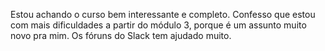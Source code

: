 Estou achando o curso bem interessante e completo.
Confesso que estou com mais dificuldades a partir do módulo 3, porque é um assunto muito novo pra mim.
Os fóruns do Slack tem ajudado muito.